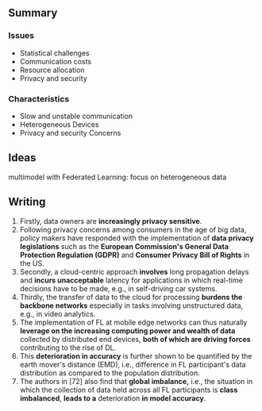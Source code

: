 ## Summary

### Issues

- Statistical challenges
- Communication costs
- Resource allocation
- Privacy and security



### Characteristics

- Slow and unstable communication
- Heterogeneous Devices
- Privacy and security Concerns

## Ideas

multimodel with Federated Learning: focus on heterogeneous data



## Writing

1. Firstly, data owners are **increasingly privacy sensitive**. 
2. Following privacy concerns among consumers in the age of big data, policy makers have responded with the implementation of **data privacy legislations** such as the **European Commission's General Data Protection Regulation (GDPR)** and **Consumer Privacy Bill of Rights** in the US.
3. Secondly, a cloud-centric approach **involves** long propagation delays and **incurs unacceptable** latency for applications in which real-time decisions have to be made, e.g., in self-driving car systems.
4. Thirdly, the transfer of data to the cloud for processing **burdens the backbone networks** especially in tasks involving unstructured data, e.g., in video analytics. 
5. The implementation of FL at mobile edge networks can thus naturally **leverage on the increasing computing power and wealth of data** collected by distributed end devices, **both of which are driving forces** contributing to the rise of DL.
6. This **deterioration in accuracy** is further shown to be quantified by the earth mover's distance (EMD), i.e., difference in FL participant's data distribution as compared to the population distribution.
7. The authors in [72] also find that **global imbalance,** i.e., the situation in which the collection of data held across all FL participants is **class imbalanced**, **leads to a** deterioration **in model accuracy**.

